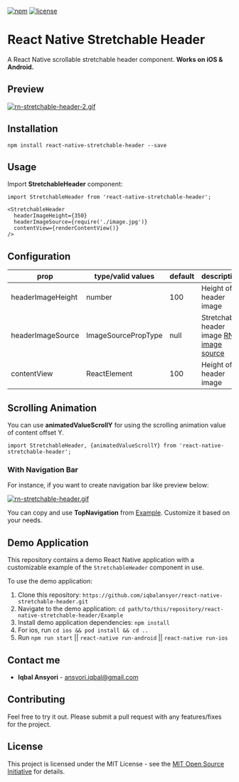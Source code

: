 [![npm](https://img.shields.io/badge/npm-v0.1.0-blue)](https://www.npmjs.com/package/react-native-stretchable-header)
[![license](https://img.shields.io/github/license/mashape/apistatus.svg)]()

# React Native Stretchable Header

A React Native scrollable stretchable header component. **Works on iOS & Android.**

## Preview
[![rn-stretchable-header-2.gif](https://s7.gifyu.com/images/rn-stretchable-header-2.gif)](https://gifyu.com/image/c2dr)

## Installation
`npm install react-native-stretchable-header --save`

## Usage
Import **StretchableHeader** component:

```
import StretchableHeader from 'react-native-stretchable-header';
```

```
<StretchableHeader
  headerImageHeight={350}
  headerImageSource={require('./image.jpg')}
  contentView={renderContentView()}
/>
```

## Configuration

| prop | type/valid values | default | description |
| - | - | - | - |
| headerImageHeight | number | 100 | Height of header image |
| headerImageSource | ImageSourcePropType | null | Stretchable header image [RN image source](https://facebook.github.io/react-native/docs/images.html) |
| contentView | ReactElement | 100 | Height of header image |


## Scrolling Animation

You can use **animatedValueScrollY** for using the scrolling animation value of content offset Y.

```
import StretchableHeader, {animatedValueScrollY} from 'react-native-stretchable-header';
```

### With Navigation Bar

For instance, if you want to create navigation bar like preview below:

[![rn-stretchable-header.gif](https://s7.gifyu.com/images/rn-stretchable-header.gif)](https://gifyu.com/image/c2dn)

You can copy and use  **TopNavigation** from [Example](https://github.com/iqbalansyor/react-native-stretchable-header/tree/master/Example/src). Customize it based on your needs.

## Demo Application
This repository contains a demo React Native application with a customizable example of the `StretchableHeader` component in use.

To use the demo application:

1) Clone this repository: `https://github.com/iqbalansyor/react-native-stretchable-header.git`
2) Navigate to the demo application: `cd path/to/this/repository/react-native-stretchable-header/Example`
3) Install demo application dependencies: `npm install`
4) For ios, run `cd ios && pod install && cd ..`
5) Run `npm run start` || `react-native run-android` || `react-native run-ios`

## Contact me
* **Iqbal Ansyori** - [ansyori.iqbal@gmail.com](mailto:ansyori.iqbal@gmail.com)

## Contributing
Feel free to try it out. Please submit a pull request with any features/fixes for the project.

## License
This project is licensed under the MIT License - see the [MIT Open Source Initiative](https://opensource.org/licenses/MIT) for details.
